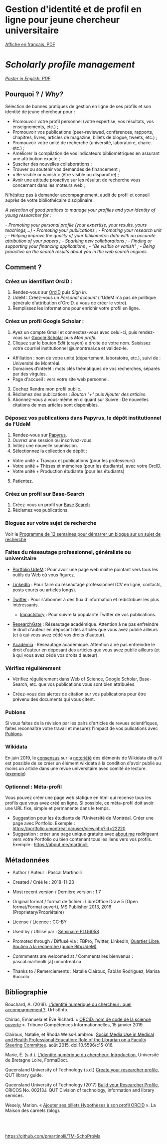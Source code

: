 # Gestion d'identité et de profil en ligne pour jeune chercheur universitaire 

[Affiche en français, PDF](https://github.com/pmartinolli/TM-SchoProMa/blob/master/files/TM-SchoProMa-v1.7-fr.pdf)

# *Scholarly profile management*

*[Poster in English, PDF](https://github.com/pmartinolli/TM-SchoProMa/blob/master/files/TM-SchoProMa-v1.7-en.pdf)*


## Pourquoi ? / *Why?*

Sélection de bonnes pratiques de gestion en ligne de ses profils et son identité de jeune chercheur pour :

* Promouvoir votre profil personnel (votre expertise, vos résultats, vos enseignements, etc.) ;
* Promouvoir vos publications (peer-reviewed, conférences, rapports, chapitres, livres, articles de magazine, billets de blogue, tweets, etc.) ;
* Promouvoir votre unité de recherche (université, laboratoire, chaire. etc.) ;
* Améliorer la compilation de vos indicateurs bibliométriques en assurant une attribution exacte ;
* Susciter des nouvelles collaborations ;
* Trouver ou soutenir vos demandes de financement ;
* « Be visible or vanish » (être visible ou disparaître) ;
* Avoir une attitude proactive sur les résultat de recherche vous concernant dans les moteurs web ;

N'hésitez pas à demander accompagnement, audit de profil et conseil auprès de votre bibliothécaire disciplinaire.

*A selection of good pratices to manage your profiles and your identity of young researcher for :*

*- Promoting your personal profile (your expertise, your results, yours teachings,...)*
*- Promoting your publications ;*
*- Promoting your research unit ;*
*- Helping improve the quality of your bibliometric data with an accurate attribution of your papers ;*
*- Sparking new collaborations ;*
*- Finding or supporting your financing applications ;*
*- "Be visible or vanish" ;*
*- Being proactive on the search results about you in the web search engines.*

## Comment ?

### Créez un identifiant OrcID :

1. Rendez-vous sur [OrcID](https://orcid.org/) puis *Sign In*.
2. UdeM : Créez-vous un *Personal account* (l'UdeM n'a pas de politique générale d'attribution d'OrcID, à vous de créer le votre).
3. Remplissez les informations pour enrichir votre profil en ligne.

### Créez un profil Google Scholar :

1. Ayez un compte Gmail et connectez-vous avec celui-ci, puis rendez-vous sur [Google Scholar](https://scholar.google.com/) puis *Mon profil*.
2. Cliquez sur le bouton *Edit* (crayon) à droite de votre nom. Saisissez votre courriel institutionnel @umontreal.ca et validez-le.
* Affiliation : nom de votre unité (département, laboratoire, etc.), suivi de : Université de Montréal.
* Domaines d'intérêt : mots clés thématiques de vos recherches, séparés par des virgules.
* Page d'accueil : vers votre site web personnel.
3. Cochez Rendre mon profil public.
4. Réclamez des publications : *Bouton "+"* puis *Ajouter des articles*.
5. Abonnez-vous à vous-même en cliquant sur Suivre : De nouvelles citations de mes articles sont disponibles.

### Déposez vos publications dans Papyrus, le dépôt institutionnel de l'UdeM

1. Rendez-vous sur [Papyrus](https://papyrus.bib.umontreal.ca/).
2. Ouvrez une session ou inscrivez-vous.
3. Initiez une nouvelle soumission.
4. Sélectionnez la collection de dépôt : 
* Votre unité + Travaux et publications (pour les professeurs)
* Votre unité + Thèses et mémoires (pour les étudiants), avec votre OrcID.
* Votre unité + Production étudiante (pour les étudiants)
5. Patientez.

### Créez un profil sur Base-Search

1. Créez-vous un profil sur [Base Search](https://www.base-search.net/)
2. Réclamez vos publications.

### Bloguez sur votre sujet de recherche

Voir le [Programme de 12 semaines pour démarrer un blogue sur un sujet de recherche](https://github.com/pmartinolli/TM-incubablog)

### Faites du réseautage professionnel, généraliste ou universitaire

* [Portfolio UdeM](https://portfolio.umontreal.ca/) : Pour avoir une page web maître pointant vers tous les outils du Web où vous figurez.

* [LinkedIn](https://ca.linkedin.com/) : Pour faire du réseautage professionnel (CV en ligne, contacts, posts courts ou articles longs).

* [Twitter](https://twitter.com/) : Pour s'abonner à des flux d'information et redistribuer les plus intéressants.

   * [Impactstory](https://impactstory.org/) : Pour suivre la popularité Twitter de vos publications.
   
* [ResearchGate](https://www.researchgate.net/) : Réseautage académique. Attention à ne pas enfreindre le droit d'auteur en déposant des articles que vous avez publié ailleurs (et à qui vous avez cédé vos droits d'auteur).

* [Academia](https://www.academia.edu/) : Réseautage académique. Attention à ne pas enfreindre le droit d'auteur en déposant des articles que vous avez publié ailleurs (et à qui vous avez cédé vos droits d'auteur).

### Vérifiez régulièrement

* Vérifiez régulièrement dans Web of Science, Google Scholar, Base-Search, etc. que vos publications vous sont bien attribuées.

* Créez-vous des alertes de citation sur vos publications pour être prévenu des documents qui vous citent.


### Publons

Si vous faites de la révision par les pairs d'articles de revues scientifiques, faites reconnaître votre travail et mesurez l'impact de vos pulications avec [Publons](https://publons.com/).

### Wikidata

En juin 2019, le [consensus](https://www.wikidata.org/wiki/Wikidata:Notability/fr) sur la [notoriété](https://www.wikidata.org/wiki/Topic:V2bwkulb3m2kfnk6) des éléments de Wikidata dit qu'il est possible de se créer un élément wikidata à la condition d'avoir publié au moins un article dans une revue universitaire avec comité de lecture. ([exemple](https://www.wikidata.org/wiki/Q57901035))


### Optionnel : Méta-profil

Vous pouvez créer une page web statique en html qui recense tous les profils que vous avez créé en ligne. Si possible, ce méta-profil doit avoir une URL fixe, simple et permanente dans le temps.

* Suggestion pour les étudiants de l'Université de Montréal. Créer une page avec Portfolio. Exemple : https://portfolio.umontreal.ca/user/view.php?id=22220 
* Suggestion : créer une page unique gratuite avec [about.me](https://about.me/) redirigeant vers votre Portfolio ou bien contenant tous les liens vers vos profils. Exemple : https://about.me/martinolli 

## Métadonnées

* Author / Auteur : Pascal Martinolli

* Created / Créé le : 2018-11-23

* Most recent version / Dernière version : 1.7

* Original format / format de fichier : LibreOffice Draw 5 (Open format/Format ouvert), MS Publisher 2013, 2016 (Proprietary/Propriétaire)

* License / Licence : CC-BY

* Used by / Utilisé par  : [Séminaire PLU6058](https://bib.umontreal.ca/multidisciplinaire/plu6058)

* Promoted through / Diffusé via : FBPro, Twitter, LinkedIn, [Quartier Libre](http://quartierlibre.ca/bonne-reputation/), [Soutien à la recherche (guide Bib/UdeM)](https://bib.umontreal.ca/soutien-recherche/soutien-recherche)

* Commments are welcomed at / Commentaires bienvenus : pascal.martinolli [à] umontreal.ca

* Thanks to / Remerciements : Natalie Clairoux, Fabián Rodríguez, Marisa Ruccolo



## Bibliographie

Bouchard, A. (2018). [L’identité numérique du chercheur : quel accompagnement ?](https://urfistinfo.hypotheses.org/3219), UrfistInfo.

Chiriac, Emanuela et Ève Richard. « [ORCiD: nom de code de la science ouverte](https://tribuneci.wordpress.com/2019/01/15/orcid-nom-de-code-de-la-science-ouverte/) ». Tribune Compétences Informationnelles, 15 janvier 2019.

Clairoux, Natalie, et Rhoda Weiss-Lambrou. [Social Media Use in Medical and Health Professional Education: Role of the Librarian on a Faculty Steering Committee](http://hdl.handle.net/1866/12222). août 2015. doi:10.5596/c15-016.

Marie, É. (s.d.). [L'identité numérique du chercheur: Introduction](https://guides-formadoct.u-bretagneloire.fr/identite_numerique), Université de Bretagne Loire, FormaDoct.

Queensland University of Technology (s.d.) [Create your researcher profile](https://libguides.library.qut.edu.au/researcher_profile), QUT library guide.

Queensland University of Technology (2017) [Build your Researcher Profile](https://www.library.qut.edu.au/research/help/documents/PRES_BuildYourResearcherProfile_20170710.pdf), CRICOS No. 00213J. QUT Division of technology, information and library services.

Wesely, Marion. « [Ajouter ses billets Hypothèses à son profil ORCID](https://maisondescarnets.hypotheses.org/3338) ». La Maison des carnets (blog).

\
\
\
https://github.com/pmartinolli/TM-SchoProMa

